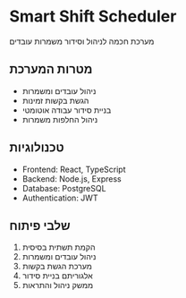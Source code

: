 # Smart Shift Scheduler

מערכת חכמה לניהול וסידור משמרות עובדים

## מטרות המערכת
- ניהול עובדים ומשמרות
- הגשת בקשות זמינות
- בניית סידור עבודה אוטומטי
- ניהול החלפות משמרות

## טכנולוגיות
- Frontend: React, TypeScript
- Backend: Node.js, Express
- Database: PostgreSQL
- Authentication: JWT

## שלבי פיתוח
1. הקמת תשתית בסיסית
2. ניהול עובדים ומשמרות
3. מערכת הגשת בקשות
4. אלגוריתם בניית סידור
5. ממשק ניהול והתראות
